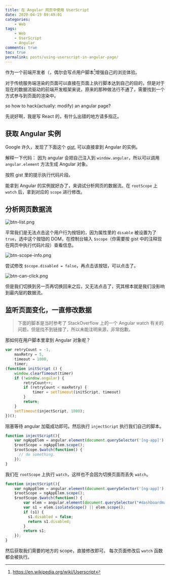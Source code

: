 ```yaml
---
title: 在 Angular 网页中使用 UserScript
date: 2020-04-15 09:49:01
categories:
    - Web
tags:
    - Web
    - UserScript
    - Angular
comments: true
toc: true
permalink: posts/using-userscript-in-angular-page/
---
```


作为一个前端开发者（，偶尔会写点用户脚本[^1]增强自己的浏览体验。

对于传统服务端渲染的页面可以直接在页面上执行脚本达到自己的目的，但是对于现在的数据流驱动的前端开发框架来说，原来的那种做法行不通了，需要找到一个方式参与到页面的渲染中。

[^1]: <https://en.wikipedia.org/wiki/Userscript>

so how to hack(actually: modify) an angular page?

<!-- more -->

先说好啊，我是写 React 的，有什么出错的地方请多指正。

## 获取 Angular 实例

Google 许久，发现了下面这个 [gist](https://gist.github.com/mgol/7893061), 可以直接拿到 Angular 的实例。

<script src="https://gist.github.com/mgol/7893061.js"></script>

解释一下代码：
因为 angular 会把自己注入到 `window.angular`，所以可以调用 `angular.element` 方法生成 Angular 对象。

按照 gist 里的提示执行代码片段。

能拿到 Angular 的实例就好办了，来调试分析网页的数据流。在 `rootScope` 上 `watch` 后，拿到对应的 `scope` 进行修改。

## 分析网页数据流

![btn-list.png](https://i.lengthm.in/posts/using-userscript-in-angular-page/btn-list.png)

平常我们是无法点击这个用户行为按钮的，因为属性里的 `disable` 被设置为了 `true`，选中这个按钮的 DOM，在控制台输入 `$scope`（你需要按 gist 中的注释现在网页中执行代码片段）查看信息。

![btn-scope-info.png](https://i.lengthm.in/posts/using-userscript-in-angular-page/btn-scope-info.png)

尝试修改 `$scope.disabled = false`，再点击该按钮，可以点击了。

![btn-can-click.png](https://i.lengthm.in/posts/using-userscript-in-angular-page/btn-can-click.png)

但是我们切换到另一页再切换回来之后，又无法点击了，究其根本就是我们没影响到最内层的数据流。

## 监听页面变化，一直修改数据

> 下面的脚本是当时参考了 StackOverflow 上的一个 Angular watch 有关的问题，但是找不到链接了，所以未能注明来源，非常抱歉。

那如何在用户脚本里拿到 Angular 对象呢？

```js
var retryCount = -1,
    maxRetry = 5,
    timeout = 1000,
    timer;
(function initScript () {
    window.clearTimeout(timer)
    if (!window.angular) {
        retryCount++;
        if (retryCount < maxRetry) {
            timer = setTimeout(initScript, timeout)
        }
        return;
    }
    setTimeout(injectScript, 1000);
})();
```

阻塞等待 angular 加载成功即可。然后执行 `injectScript` 执行我们自己的脚本。

```js
function injectScript(){
    var ngAppElem = angular.element(document.querySelector('[ng-app]') || document);
    $rootScope = ngAppElem.scope();
    $rootScope.$watch(function() {
      // do something.
    });
}
```

我们在 `rootScope` 上执行 `watch`，这样也不会因为切换页面而丢失 `watch`。

```js
function injectScript(){
    var ngAppElem = angular.element(document.querySelector('[ng-app]') || document);
    $rootScope = ngAppElem.scope();
    $rootScope.$watch(function() {
        var elem = angular.element(document.querySelector("#dashboardmainpart > div > div.EventBottomChartsContainer > div.EventDetailContainer > div > ul > li:nth-child(3)"));
        var s1 = elem.isolateScope() || elem.scope();
        if (s1) {
          s1.disabled = false;
          return s1.disabled;
        }
        return s1;
    });
}
```

然后获取我们需要的地方的 scope，直接修改即可。
每次页面修改后 `watch` 函数都会被执行。
